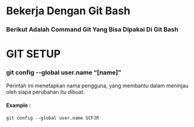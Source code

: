 # Bekerja Dengan Git Bash
### Berikut Adalah Command Git Yang Bisa Dipakai Di Git Bash


# GIT SETUP
### git config --global user.name “[name]”
Perintah ini menetapkan nama pengguna, yang membantu dalam meninjau oleh siapa perubahan itu dibuat.
#### Example : 
```git config --global user.name SCFJR```
